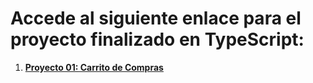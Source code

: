 # Accede al siguiente enlace para el proyecto finalizado en TypeScript:

1. **[Proyecto 01: Carrito de Compras](/01_TS_tshirtShop)**  
